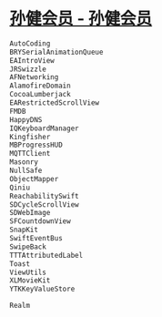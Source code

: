 
# [孙健会员 - 孙健会员](https://www.jianshu.com/p/b745150d03dc)

```JavaScript
AutoCoding
BRYSerialAnimationQueue
EAIntroView
JRSwizzle
AFNetworking
AlamofireDomain
CocoaLumberjack
EARestrictedScrollView
FMDB
HappyDNS
IQKeyboardManager
Kingfisher
MBProgressHUD
MQTTClient
Masonry
NullSafe
ObjectMapper
Qiniu
ReachabilitySwift
SDCycleScrollView
SDWebImage
SFCountdownView
SnapKit
SwiftEventBus
SwipeBack
TTTAttributedLabel
Toast
ViewUtils
XLMovieKit
YTKKeyValueStore

Realm
```